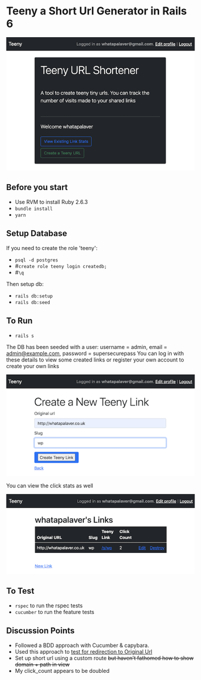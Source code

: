 # Teeny a Short Url Generator in Rails 6

![Screenshot 1](./images/teeny_1.png)

## Before you start

- Use RVM to install Ruby 2.6.3
- `bundle install`
- `yarn`

## Setup Database

If you need to create the role 'teeny':

- `psql -d postgres`
- #`create role teeny login createdb;`
- #`\q`

Then setup db:

- `rails db:setup`
- `rails db:seed`
  
## To Run

- `rails s`

The DB has been seeded with a user: username = admin, email = admin@example.com, password = supersecurepass
You can log in with these details to view some created links or register your own account to create your own links

![screenshot 2](./images/teeny_2.png)

You can view the click stats as well

![screenshot 3](./images/teeny_3.png)

## To Test

- `rspec` to run the rspec tests
- `cucumber` to run the feature tests

## Discussion Points

- Followed a BDD approach with Cucumber & capybara.
- Used this approach to [test for redirection to Original Url](https://makandracards.com/makandra/15217-test-redirects-to-an-external-url-with-cucumber-capybara)
- Set up short url using a custom route ~~but haven't fathomed how to show domain + path in view~~
- My click_count appears to be doubled
